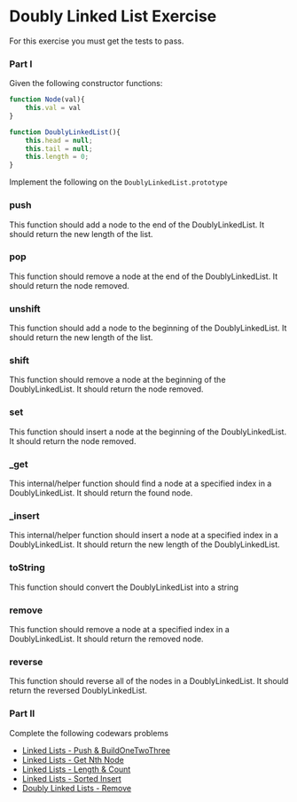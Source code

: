# Doubly Linked List Exercise

For this exercise you must get the tests to pass.

### Part I 

Given the following constructor functions:

```js
function Node(val){
    this.val = val
}

function DoublyLinkedList(){
    this.head = null;
    this.tail = null;
    this.length = 0;
}
```

Implement the following on the `DoublyLinkedList.prototype`

### push

This function should add a node to the end of the DoublyLinkedList. It should return the new length of the list.

### pop

This function should remove a node at the end of the DoublyLinkedList. It should return the node removed.

### unshift

This function should add a node to the beginning of the DoublyLinkedList. It should return the new length of the list.

### shift

This function should remove a node at the beginning of the DoublyLinkedList. It should return the node removed.

### set

This function should insert a node at the beginning of the DoublyLinkedList. It should return the node removed.

### _get

This internal/helper function should find a node at a specified index in a DoublyLinkedList. It should return the found node.

### _insert

This internal/helper function should insert a node at a specified index in a DoublyLinkedList. It should return the new length of the DoublyLinkedList.

### toString

This function should convert the DoublyLinkedList into a string

### remove

This function should remove a node at a specified index in a DoublyLinkedList. It should return the removed node.

### reverse

This function should reverse all of the nodes in a DoublyLinkedList. It should return the reversed DoublyLinkedList.

### Part II

Complete the following codewars problems

* [Linked Lists - Push & BuildOneTwoThree](http://www.codewars.com/kata/linked-lists-push-and-buildonetwothree)
* [Linked Lists - Get Nth Node](https://www.codewars.com/kata/linked-lists-get-nth-node/train/javascript)
* [Linked Lists - Length & Count](http://www.codewars.com/kata/linked-lists-length-and-count)
* [Linked Lists - Sorted Insert](http://www.codewars.com/kata/linked-lists-sorted-insert)
* [Doubly Linked Lists - Remove](https://www.codewars.com/kata/doubly-linked-list-remove)